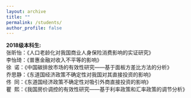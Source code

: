 ```yaml
---
layout: archive
title: ""
permalink: /students/
author_profile: false
---
```


<strong>2018级本科生:</strong>
<br>张昕怡：《人口老龄化对我国商业人身保险消费影响的实证研究》
<br>李怡琦：《普惠金融对收入不平等的影响》
<br>徐&nbsp;&nbsp;诺：《中国碳排放市场的有效性研究——基于面板方差比方法的分析》
<br>乔思静：《东道国经济政策不确定性对我国对其直接投资的影响》
<br>佟&nbsp;&nbsp;同：《东道国经济政策不确定性对吸引外商直接投资的影响》
<br>瞿&nbsp;&nbsp;熙：《我国房价调控的有效性研究——基于利率政策和汇率政策的调节分析》